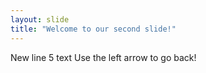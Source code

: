 ```yaml
---
layout: slide
title: "Welcome to our second slide!"
---
```

New line 5 text
Use the left arrow to go back!
